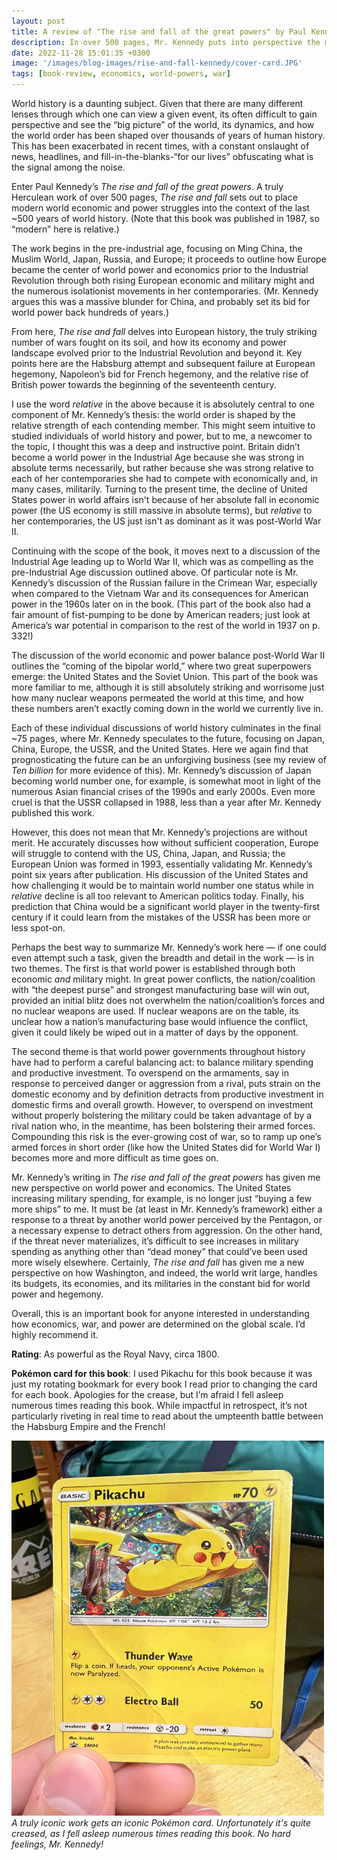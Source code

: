 ```yaml
---
layout: post
title: A review of "The rise and fall of the great powers" by Paul Kennedy
description: In over 500 pages, Mr. Kennedy puts into perspective the modern world power and economic landscape into the context of the last 500 years of world history. The payoff? Nailing about 60% of what would come next.
date: 2022-11-28 15:01:35 +0300
image: '/images/blog-images/rise-and-fall-kennedy/cover-card.JPG'
tags: [book-review, economics, world-powers, war]
---
```


World history is a daunting subject. Given that there are many different lenses through which one can view a given event, its often difficult to gain perspective and see the “big picture” of the world, its dynamics, and how the world order has been shaped over thousands of years of human history. This has been exacerbated in recent times, with a constant onslaught of news, headlines, and fill-in-the-blanks-“for our lives” obfuscating what is the signal among the noise.

Enter Paul Kennedy’s _The rise and fall of the great powers_. A truly Herculean work of over 500 pages, _The rise and fall_ sets out to place modern world economic and power struggles into the context of the last ~500 years of world history. (Note that this book was published in 1987, so “modern” here is relative.)

The work begins in the pre-industrial age, focusing on Ming China, the Muslim World, Japan, Russia, and Europe; it proceeds to outline how Europe became the center of world power and economics prior to the Industrial Revolution through both rising European economic and military might and the numerous isolationist movements in her contemporaries. (Mr. Kennedy argues this was a massive blunder for China, and probably set its bid for world power back hundreds of years.)

From here, _The rise and fall_ delves into European history, the truly striking number of wars fought on its soil, and how its economy and power landscape evolved prior to the Industrial Revolution and beyond it. Key points here are the Habsburg attempt and subsequent failure at European hegemony, Napoleon’s bid for French hegemony, and the relative rise of British power towards the beginning of the seventeenth century.

I use the word _relative_ in the above because it is absolutely central to one component of Mr. Kennedy’s thesis: the world order is shaped by the relative strength of each contending member. This might seem intuitive to studied individuals of world history and power, but to me, a newcomer to the topic, I thought this was a deep and instructive point. Britain didn’t become a world power in the Industrial Age because she was strong in absolute terms necessarily, but rather because she was strong relative to each of her contemporaries she had to compete with economically and, in many cases, militarily. Turning to the present time, the decline of United States power in world affairs isn't because of her absolute fall in economic power (the US economy is still massive in absolute terms), but _relative_ to her contemporaries, the US just isn't as dominant as it was post-World War II. 

Continuing with the scope of the book, it moves next to a discussion of the Industrial Age leading up to World War II, which was as compelling as the pre-Industrial Age discussion outlined above. Of particular note is Mr. Kennedy’s discussion of the Russian failure in the Crimean War, especially when compared to the Vietnam War and its consequences for American power in the 1960s later on in the book. (This part of the book also had a fair amount of fist-pumping to be done by American readers; just look at America’s war potential in comparison to the rest of the world in 1937 on p. 332!)

The discussion of the world economic and power balance post-World War II outlines the “coming of the bipolar world,” where two great superpowers emerge: the United States and the Soviet Union. This part of the book was more familiar to me, although it is still absolutely striking and worrisome just how many nuclear weapons permeated the world at this time, and how these numbers aren’t exactly coming down in the world we currently live in.

Each of these individual discussions of world history culminates in the final ~75 pages, where Mr. Kennedy speculates to the future, focusing on Japan, China, Europe, the USSR, and the United States. Here we again find that prognosticating the future can be an unforgiving business (see my review of _Ten billion_ for more evidence of this). Mr. Kennedy’s discussion of Japan becoming world number one, for example, is somewhat moot in light of the numerous Asian financial crises of the 1990s and early 2000s. Even more cruel is that the USSR collapsed in 1988, less than a year after Mr. Kennedy published this work.

However, this does not mean that Mr. Kennedy’s projections are without merit. He accurately discusses how without sufficient cooperation, Europe will struggle to contend with the US, China, Japan, and Russia; the European Union was formed in 1993, essentially validating Mr. Kennedy’s point six years after publication. His discussion of the United States and how challenging it would be to maintain world number one status while in _relative_ decline is all too relevant to American politics today. Finally, his prediction that China would be a significant world player in the twenty-first century if it could learn from the mistakes of the USSR has been more or less spot-on.

Perhaps the best way to summarize Mr. Kennedy’s work here — if one could even attempt such a task, given the breadth and detail in the work — is in two themes. The first is that world power is established through both economic _and_ military might. In great power conflicts, the nation/coalition with “the deepest purse” and strongest manufacturing base will win out, provided an initial blitz does not overwhelm the nation/coalition’s forces and no nuclear weapons are used. If nuclear weapons are on the table, its unclear how a nation’s manufacturing base would influence the conflict, given it could likely be wiped out in a matter of days by the opponent.

The second theme is that world power governments throughout history have had to perform a careful balancing act: to balance military spending and productive investment. To overspend on the armaments, say in response to perceived danger or aggression from a rival, puts strain on the domestic economy and by definition detracts from productive investment in domestic firms and overall growth. However, to overspend on investment without properly bolstering the military could be taken advantage of by a rival nation who, in the meantime, has been bolstering their armed forces. Compounding this risk is the ever-growing cost of war, so to ramp up one’s armed forces in short order (like how the United States did for World War I) becomes more and more difficult as time goes on. 

Mr. Kennedy’s writing in _The rise and fall of the great powers_ has given me new perspective on world power and economics. The United States increasing military spending, for example, is no longer just “buying a few more ships” to me. It must be (at least in Mr. Kennedy’s framework) either a response to a threat by another world power perceived by the Pentagon, or a necessary expense to detract others from aggression. On the other hand, if the threat never materializes, it’s difficult to see increases in military spending as anything other than “dead money” that could’ve been used more wisely elsewhere. Certainly, _The rise and fall_ has given me a new perspective on how Washington, and indeed, the world writ large, handles its budgets, its economies, and its militaries in the constant bid for world power and hegemony.

Overall, this is an important book for anyone interested in understanding how economics, war, and power are determined on the global scale. I’d highly recommend it.

**Rating**: As powerful as the Royal Navy, circa 1800.

**Pok&eacute;mon card for this book**: I used Pikachu for this book because it was just my rotating bookmark for every book I read prior to changing the card for each book. Apologies for the crease, but I’m afraid I fell asleep numerous times reading this book. While impactful in retrospect, it’s not particularly riveting in real time to read about the umpteenth battle between the Habsburg Empire and the French! 




<div class="gallery-box">
  <div class="gallery">
    <img src="/images/blog-images/rise-and-fall-kennedy/card.JPG" loading="lazy" style="width:500px;height:600px;">
  </div>
  <em>A truly iconic work gets an iconic Pok&eacute;mon card. Unfortunately it's quite creased, as I fell asleep numerous times reading this book. No hard feelings, Mr. Kennedy!</em>
</div>